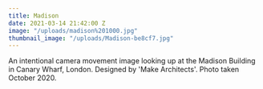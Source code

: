```yaml
---
title: Madison
date: 2021-03-14 21:42:00 Z
image: "/uploads/madison%201000.jpg"
thumbnail_image: "/uploads/Madison-be8cf7.jpg"
---
```


An intentional camera movement image looking up at the Madison Building in Canary Wharf, London. Designed by 'Make Architects'. Photo taken October 2020.
